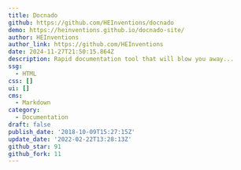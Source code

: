 ```yaml
---
title: Docnado
github: https://github.com/HEInventions/docnado
demo: https://heinventions.github.io/docnado-site/
author: HEInventions
author_link: https://github.com/HEInventions
date: 2024-11-27T21:50:15.864Z
description: Rapid documentation tool that will blow you away...
ssg:
  - HTML
css: []
ui: []
cms:
  - Markdown
category:
  - Documentation
draft: false
publish_date: '2018-10-09T15:27:15Z'
update_date: '2022-02-22T13:28:13Z'
github_star: 91
github_fork: 11
---
```

